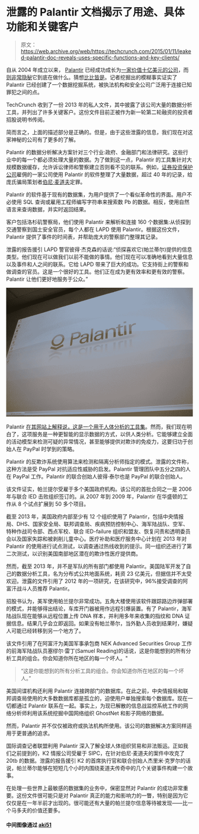 # 泄露的 Palantir 文档揭示了用途、具体功能和关键客户

> 原文：<https://web.archive.org/web/https://techcrunch.com/2015/01/11/leaked-palantir-doc-reveals-uses-specific-functions-and-key-clients/>

自从 2004 年成立以来， [Palantir](https://web.archive.org/web/20230404105008/https://www.palantir.com/) 已经成功成长为[一家价值十亿美元的公司](https://web.archive.org/web/20230404105008/https://techcrunch.com/2014/12/12/palantir-raises-50-million-of-reported-400-million-round/)，而[则非常隐秘](https://web.archive.org/web/20230404105008/https://gigaom.com/2013/12/05/palantir-the-worst-kept-9b-secret-in-silicon-valley/)它到底在做什么。猜想[比比皆是](https://web.archive.org/web/20230404105008/http://www.forbes.com/sites/andygreenberg/2013/06/07/startup-palantir-denies-its-prism-software-is-the-nsas-prism-surveillance-system/)。记者挖掘出的模糊事实证实了 Palantir 已经创建了一个数据挖掘系统，被执法机构和安全公司广泛用于连接已知罪犯之间的点。

TechCrunch 收到了一份 2013 年的私人文件，其中披露了该公司大量的数据分析工具，并列出了许多关键客户。这份文件目前正被作为新一轮第二轮融资的投资者招股说明书传阅。

简而言之，上面的描述部分是正确的。但是，由于这些泄露的信息，我们现在对这家神秘的公司有了更多的了解。

Palantir 的数据分析解决方案针对三个行业:政府、金融部门和法律研究。这些行业中的每一个都必须处理大量的数据。为了做到这一点，Palantir 的工具集针对大规模数据缓存，允许诉讼律师和警察建立否则看不见的联系。例如，[证券投资保护公司](https://web.archive.org/web/20230404105008/http://www.sipc.org/)雇佣的一家公司使用 Palantir 的软件整理了大量数据，超过 40 年的记录，给庞氏骗局策划者[伯尼·麦道夫](https://web.archive.org/web/20230404105008/http://en.wikipedia.org/wiki/Bernard_Madoff)定罪。

Palantir 的软件基于现有的数据集，为用户提供了一个看似革命性的界面。用户不必使用 SQL 查询或雇用工程师编写字符串来搜索数 Pb 的数据。相反，使用自然语言来查询数据，并实时返回结果。

客户包括洛杉矶警察局，他们使用 Palantir 来解析和连接 160 个数据集:从侦探到交通警察到国土安全官员，每个人都在 LAPD 使用 Palantir。根据这份文件，Palantir 提供了事件的时间表，并帮助庞大的警察部门整理其记录。

泄露的报告援引 LAPD 警官彼得·杰克森的话说:“侦探喜欢它(帕兰蒂尔)提供的信息类型。他们现在可以做我们以前不能做的事情。他们现在可以准确地看到大量信息以及事件和人之间的联系。它给 LAPD 带来了巨大的成功。它支持街上的警察和做调查的官员。这是一个很好的工具。他们正在成为更有效率和更有效的警察。Palantir 让他们更好地服务于公众。”

![Screen Shot 2015-01-11 at 3.55.49 PM](img/7c6f8d9311cd5594353da138c93cefcb.png)

Palantir [在其网站上解释说，这是一个用于人体分析的工具集](https://web.archive.org/web/20230404105008/https://www.palantir.com/2007/12/what-do-we-do/)。然而，我们现在明白了，这项服务是一种更智能的显示数据的方式，以供人类分析。它能够建立全面的活动模型来检测可疑的异常情况，甚至能够提供对欺诈的免疫力，这要归功于创始人在 PayPal 时学到的策略。

Palantir 的反欺诈系统使用算法来检测和隔离分析师指定的模式。泄露的文件称，这种方法是受 PayPal 对抗适应性威胁的启发。Palantir 管理团队中五分之四的人在 PayPal 工作。Palantir 的联合创始人彼得·泰尔也是 PayPal 的联合创始人。

该文件证实，帕兰提尔受雇于多个美国政府机构。该公司的首批合同之一是 2006 年与联合 IED 击败组织签订的。从 2007 年到 2009 年，Palantir 在华盛顿的工作从 8 个试点扩展到 50 多个项目。

截至 2013 年，美国政府内部至少有 12 个组织使用了 Palantir，包括中央情报局、DHS、国家安全局、联邦调查局、疾病预防控制中心、海军陆战队、空军、特种作战司令部、西点军校、联合 IED-failure 组织和盟友、恢复问责和透明委员会以及国家失踪和被剥削儿童中心。医疗补助和医疗服务中心计划在 2013 年对 Palantir 的使用进行试点测试，以调查通过热线收到的提示。同一组织还进行了第二次测试，以识别美国南部地区潜在的欺诈性医疗提供商。

然而，截至 2013 年，并不是军队的所有部门都使用 Palantir。美国陆军开发了自己的数据分析工具，名为分布式公共地面系统，耗资 23 亿美元，但据信并不太受欢迎。泄露的文件引用了 2012 年的一项研究，在该研究中，96%接受调查的阿富汗战斗人员推荐 Palantir。

招股书认为，美军使用帕兰提尔非常成功。五角大楼使用该软件跟踪路边炸弹部署的模式，并能够得出结论，车库开门器被用作远程引爆装置。有了 Palantir，海军陆战队现在能够从远程位置上传 DNA 样本，并利用多年来收集的指纹和 DNA 证据信息。结果几乎会立即返回。如果没有帕兰蒂尔，当外勤人员收到结果时，嫌疑人可能已经转移到另一个地方了。

该文件引用了在阿富汗为美国军事承包商 NEK Advanced Securities Group 工作的前海军陆战队员塞缪尔·雷丁(Samuel Reading)的话说，这是你能想到的所有分析工具的组合。你会知道你所在地区的每一个坏人。"

> “这是你能想到的所有分析工具的组合。你会知道你所在地区的每一个坏人。”

美国间谍机构还利用 Palantir 连接跨部门的数据库。在此之前，中央情报局和联邦调查局使用的大多数数据库都是孤立的，迫使用户单独搜索每个数据库。现在一切都通过 Palantir 联系在一起。事实上，为现已解散的信息战监控系统工作的网络分析师利用该系统挖掘中国网络组织 GhostNet 和影子网络的数据。

然而，Palantir 并不仅仅被政府或执法机构所使用。该公司的数据解决方案同样适用于更普通的追求。

国际调查记者联盟利用 Palantir 深入了解全球人体组织贸易和非法贩运。正如我们之前提到的，K2 情报公司受雇于 SIPC，在针对伯尼·麦道夫的案件中攻克了 20tb 的数据。泄露的报告援引 K2 的首席执行官和联合创始人杰里米·克罗尔的话说，帕兰蒂尔能够在短短几个小时内围绕麦道夫传奇中的几个关键事件构建一个故事。

在处理一些世界上最敏感的数据集的业务中，保密显然对 Palantir 的成功非常重要。这份文件很可能只是对 Palantir 真正的能力和影响力的一瞥，特别是因为它仅仅是在一年半前才出现的。很可能还有大量的帕兰提尔信息等待被发现——比一个马多夫的价值还要多。

#### 中间图像通过 [aki51](https://web.archive.org/web/20230404105008/https://www.flickr.com/photos/aki51/1675246969/in/photolist-ho767-98WgAW-9f45EW-6UrPSe-9YwUkw-8gbYhW-7VDdzW-7VDfJ3-3gw8tc-3y35yr-6CgrHq-6RL2Bz-8Ac93-66hriF-3y7pky-3y7pHJ-euswg-8FPVe6-9AP5qg-3y3ib2-5nHzWh-6VLnFn-6VLnzv-6VQnMu-6VLnhB-6VQqjL-6VLne4-6VQqnL-6VLjEe-8qnRT3-9ARXNo-9AP5yg-9ARYrh-9ARYe5-3y7EBE-3y3iC6-6VLfgt-3y7Fkm-3y7FWs-5nDntc-6VQirL-8W3eVQ-6hkrY7-5FYKPa-6hks57-5G41TU-6hggXZ-6hks4m-5aLb8U-5FYKVV)